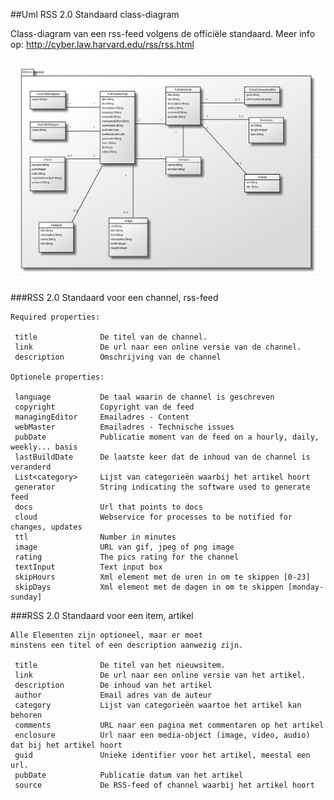 ##Uml RSS 2.0 Standaard class-diagram

Class-diagram van een rss-feed volgens de officiële standaard.
Meer info op: http://cyber.law.harvard.edu/rss/rss.html


![Screenshot](https://www.github.com/readerAppRafKurt/WebcomponentApp/raw/master/UML/images/rss-2.0-standard.jpg)


###RSS 2.0 Standaard voor een channel, rss-feed
 
	Required properties:
 
	 title 				De titel van de channel.  
	 link 				De url naar een online versie van de channel. 
	 description      	Omschrijving van de channel
	 
	Optionele properties:
	 
	 language 			De taal waarin de channel is geschreven
	 copyright			Copyright van de feed 		 
	 managingEditor 	Emailadres - Content  
	 webMaster 			Emailadres - Technische issues  
	 pubDate 			Publicatie moment van de feed on a hourly, daily, weekly... basis
	 lastBuildDate 		De laatste keer dat de inhoud van de channel is veranderd		
	 List<category> 	Lijst van categorieën waarbij het artikel hoort
	 generator			String indicating the software used to generate feed
	 docs				Url that points to docs
	 cloud				Webservice for processes to be notified for changes, updates
	 ttl				Number in minutes
	 image				URL van gif, jpeg of png image 
	 rating				The pics rating for the channel
	 textInput			Text input box
	 skipHours			Xml element met de uren in om te skippen [0-23]
	 skipDays			Xml element met de dagen in om te skippen [monday-sunday]


###RSS 2.0 Standaard voor een item, artikel

	Alle Elementen zijn optioneel, maar er moet 
	minstens een titel of een description aanwezig zijn.

	 title 				De titel van het nieuwsitem.  
	 link 				De url naar een online versie van het artikel. 
	 description      	De inhoud van het artikel 
	 author 			Email adres van de auteur
	 category 			Lijst van categorieën waartoe het artikel kan behoren 
	 comments 			URL naar een pagina met commentaren op het artikel 
	 enclosure 			Url naar een media-object (image, video, audio) dat bij het artikel hoort  
	 guid 				Unieke identifier voor het artikel, meestal een url. 
	 pubDate 			Publicatie datum van het artikel 
	 source 			De RSS-feed of channel waarbij het artikel hoort
	 
	 